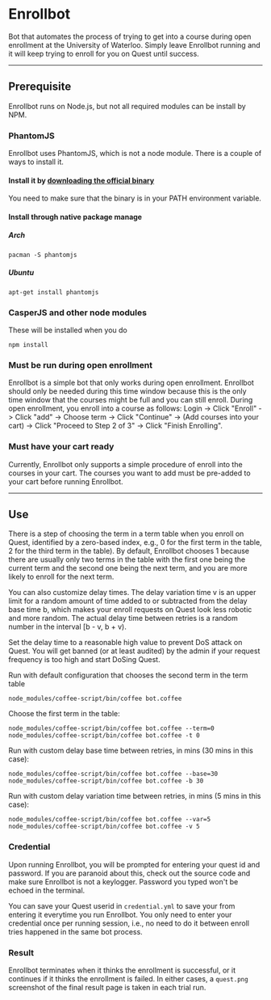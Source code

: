 # Enrollbot

Bot that automates the process of trying to get into a course during open enrollment at the University of Waterloo. Simply leave Enrollbot running and it will keep trying to enroll for you on Quest until success.

--------------------------------------

## Prerequisite

Enrollbot runs on Node.js, but not all required modules can be install by NPM.

### PhantomJS
Enrollbot uses PhantomJS, which is not a node module. There is a couple of ways to install it.

#### Install it by [downloading the official binary](http://phantomjs.org/download.html)
You need to make sure that the binary is in your PATH environment variable.

#### Install through native package manage
##### Arch

```
pacman -S phantomjs
```

##### Ubuntu
```
apt-get install phantomjs
```

### CasperJS and other node modules
These will be installed when you do
```
npm install
```

### Must be run during open enrollment
Enrollbot is a simple bot that only works during open enrollment. Enrollbot should only be needed during this time window because this is the only time window that the courses might be full and you can still enroll. During open enrollment, you enroll into a course as follows:
Login -> Click "Enroll" -> Click "add" -> Choose term -> Click "Continue" -> (Add courses into your cart) -> Click "Proceed to Step 2 of 3" -> Click "Finish Enrolling".

### Must have your cart ready
Currently, Enrollbot only supports a simple procedure of enroll into the courses in your cart. The courses you want to add must be pre-added to your cart before running Enrollbot.

--------------------------------------

## Use
There is a step of choosing the term in a term table when you enroll on Quest, identified by a zero-based index, e.g., 0 for the first term in the table, 2 for the third term in the table). By default, Enrollbot chooses 1 because there are usually only two terms in the table with the first one being the current term and the second one being the next term, and you are more likely to enroll for the next term.

You can also customize delay times. The delay variation time v is an upper limit for a random amount of time added to or subtracted from the delay base time b, which makes your enroll requests on Quest look less robotic and more random.
The actual delay time between retries is a random number in the interval [b - v, b + v).

Set the delay time to a reasonable high value to prevent DoS attack on Quest. You will get banned (or at least audited) by the admin if your request frequency is too high and start DoSing Quest.

Run with default configuration that chooses the second term in the term table
```
node_modules/coffee-script/bin/coffee bot.coffee
```

Choose the first term in the table:
```
node_modules/coffee-script/bin/coffee bot.coffee --term=0
node_modules/coffee-script/bin/coffee bot.coffee -t 0
```

Run with custom delay base time between retries, in mins (30 mins in this case):
```
node_modules/coffee-script/bin/coffee bot.coffee --base=30
node_modules/coffee-script/bin/coffee bot.coffee -b 30
```

Run with custom delay variation time between retries, in mins (5 mins in this case):
```
node_modules/coffee-script/bin/coffee bot.coffee --var=5
node_modules/coffee-script/bin/coffee bot.coffee -v 5
```

### Credential
Upon running Enrollbot, you will be prompted for entering your quest id and password. If you are paranoid about this, check out the source code and make sure Enrollbot is not a keylogger. Password you typed won't be echoed in the terminal.

You can save your Quest userid in `credential.yml` to save your from entering it everytime you run Enrollbot. You only need to enter your credential once per running session, i.e., no need to do it between enroll tries happened in the same bot process.

### Result
Enrollbot terminates when it thinks the enrollment is successful, or it continues if it thinks the enrollment is failed. In either cases, a `quest.png` screenshot of the final result page is taken in each trial run.
